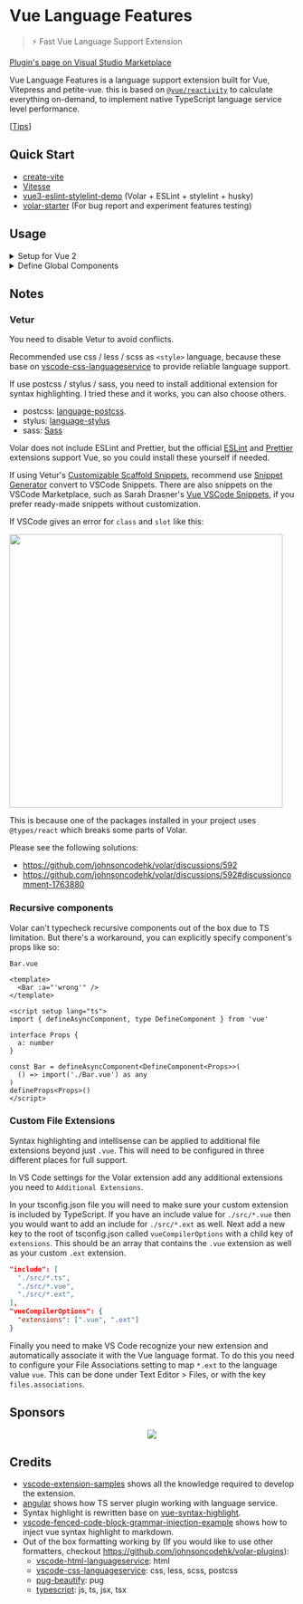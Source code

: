 # Vue Language Features

> ⚡ Fast Vue Language Support Extension

[Plugin's page on Visual Studio Marketplace](https://marketplace.visualstudio.com/items?itemName=Vue.volar)

Vue Language Features is a language support extension built for Vue, Vitepress and petite-vue. this is based on [`@vue/reactivity`](https://www.npmjs.com/package/@vue/reactivity) to calculate everything on-demand, to implement native TypeScript language service level performance.

[[Tips](https://github.com/johnsoncodehk/volar/issues/53)]

## Quick Start

- [create-vite](https://github.com/vitejs/vite/tree/main/packages/create-vite/template-vue-ts)
- [Vitesse](https://github.com/antfu/vitesse)
- [vue3-eslint-stylelint-demo](https://github.com/sethidden/vue3-eslint-stylelint-demo) (Volar + ESLint + stylelint + husky)
- [volar-starter](https://github.com/johnsoncodehk/volar-starter) (For bug report and experiment features testing)

## Usage

<details>
<summary>Setup for Vue 2</summary>

1. Add `@vue/runtime-dom`

This extension requires Vue 3 types from the `@vue/runtime-dom`.

Vue 3 and Vue 2.7 has built-in JSX types. For Vue version \<= 2.6.14 you need to add JSX types by install `@vue/runtime-dom`:

```jsonc
// package.json
{
  "devDependencies": {
    "@vue/runtime-dom": "latest"
  }
}
```

2. Remove `Vue.extend`

Template type-checking is not supported with `Vue.extend`. You can use [composition-api](https://github.com/vuejs/composition-api), [vue-class-component](https://github.com/vuejs/vue-class-component), or `export default { ... }` instead of `export default Vue.extend`.

Here is a compatibility table for different ways of writing the script blocks:

|                                          | Component options type-checking in `<script>` | Interpolation type-checking in `<template>` | Cross-component props type-checking |
|:-----------------------------------------|:----------------------------------------------|:--------------------------------------------|:------------------------------------|
| `export default { ... }` with JS         | Not supported                                 | Not supported                               | Not supported                       |
| `export default { ... }` with TS         | Not supported                                 | Supported but deprecated                    | Supported but deprecated            |
| `export default Vue.extend({ ... })` with JS | Not supported                             | Not supported                               | Not supported                       |
| `export default Vue.extend({ ... })` with TS | Limited (supports `data` types but not `props` types) | Limited                         | Not supported                       |
| `export default defineComponent({ ... })` | Supported                                    | Supported                                   | Supported                           |
| Class component                          | Supported                                     | Supported with additional code ([#21](https://github.com/johnsoncodehk/volar/issues/21)) |  Supported with [additional code](https://github.com/johnsoncodehk/volar/pull/750#issuecomment-1023947885)     |

Note that you can use `defineComponent` even for components that are using the `Options API`.

3. Support for Vue 2 template

Volar preferentially supports Vue 3. Vue 3 and Vue 2 templates have some differences. You need to set the `target` option to support the Vue 2 templates.

```jsonc
// tsconfig.json
{
  "compilerOptions": {
    // ...
  },
  "vueCompilerOptions": {
    "target": 2.7,
    // "target": 2, // For Vue version <= 2.6.14
  }
}
```

4. remove `.d.ts` files if they exist.

For projects generated by the [Vue CLI](https://cli.vuejs.org/), `.d.ts` files are included. Remove these files.

```
rm src/shims-tsx.d.ts src/shims-vue.d.ts
```

</details>

<details>
<summary>Define Global Components</summary>

PR: https://github.com/vuejs/vue-next/pull/3399

Local components, Built-in components, native HTML elements Type-Checking is available with no configuration.

For Global components, you need to define `GlobalComponents` interface, for example:

```typescript
// components.d.ts
declare module '@vue/runtime-core' {  // Vue 3
// declare module 'vue' {   // Vue 2.7
// declare module '@vue/runtime-dom' {  // Vue <= 2.6.14
  export interface GlobalComponents {
    RouterLink: typeof import('vue-router')['RouterLink']
    RouterView: typeof import('vue-router')['RouterView']
  }
}

export {}
```

</details>

## Notes

### Vetur

You need to disable Vetur to avoid conflicts.

Recommended use css / less / scss as `<style>` language, because these base on [vscode-css-languageservice](https://github.com/microsoft/vscode-css-languageservice) to provide reliable language support.

If use postcss / stylus / sass, you need to install additional extension for syntax highlighting. I tried these and it works, you can also choose others.

- postcss: [language-postcss](https://marketplace.visualstudio.com/items?itemName=cpylua.language-postcss).
- stylus: [language-stylus](https://marketplace.visualstudio.com/items?itemName=sysoev.language-stylus)
- sass: [Sass](https://marketplace.visualstudio.com/items?itemName=Syler.sass-indented)

Volar does not include ESLint and Prettier, but the official [ESLint](https://marketplace.visualstudio.com/items?itemName=dbaeumer.vscode-eslint) and [Prettier](https://marketplace.visualstudio.com/items?itemName=esbenp.prettier-vscode) extensions support Vue, so you could install these yourself if needed.

If using Vetur's [Customizable Scaffold Snippets](https://vuejs.github.io/vetur/guide/snippet.html#customizable-scaffold-snippets), recommend use [Snippet Generator](https://marketplace.visualstudio.com/items?itemName=wenfangdu.snippet-generator) convert to VSCode Snippets. There are also snippets on the VSCode Marketplace, such as Sarah Drasner's [Vue VSCode Snippets](https://marketplace.visualstudio.com/items?itemName=sdras.vue-vscode-snippets), if you prefer ready-made snippets without customization.

If VSCode gives an error for `class` and `slot` like this:

<kbd><img width="483" src="https://user-images.githubusercontent.com/3253920/145134536-7bb090e9-9dcd-4a61-8096-3c47d6c1a699.png" /></kbd>

This is because one of the packages installed in your project uses `@types/react` which breaks some parts of Volar.

Please see the following solutions:
- https://github.com/johnsoncodehk/volar/discussions/592
- https://github.com/johnsoncodehk/volar/discussions/592#discussioncomment-1763880

### Recursive components

Volar can't typecheck recursive components out of the box due to TS limitation.
But there's a workaround, you can explicitly specify component's props like so:

`Bar.vue`

```vue
<template>
  <Bar :a="'wrong'" />
</template>

<script setup lang="ts">
import { defineAsyncComponent, type DefineComponent } from 'vue'

interface Props {
  a: number
}

const Bar = defineAsyncComponent<DefineComponent<Props>>(
  () => import('./Bar.vue') as any
)
defineProps<Props>()
</script>
```

### Custom File Extensions

Syntax highlighting and intellisense can be applied to additional file extensions beyond just `.vue`. This will need to be configured in three different places for full support.

In VS Code settings for the Volar extension add any additional extensions you need to `Additional Extensions`.

In your tsconfig.json file you will need to make sure your custom extension is included by TypeScript. If you have an include value for `./src/*.vue` then you would want to add an include for `./src/*.ext` as well. Next add a new key to the root of tsconfig.json called `vueCompilerOptions` with a child key of `extensions`. This should be an array that contains the `.vue` extension as well as your custom `.ext` extension.

```json
"include": [
  "./src/*.ts",
  "./src/*.vue",
  "./src/*.ext",
],
"vueCompilerOptions": {
  "extensions": [".vue", ".ext"]
}
```

Finally you need to make VS Code recognize your new extension and automatically associate it with the Vue language format. To do this you need to configure your File Associations setting to map `*.ext` to the language value `vue`. This can be done under Text Editor &gt; Files, or with the key `files.associations`.

## Sponsors

<!-- <p align="center">
  <a href="https://cdn.jsdelivr.net/gh/johnsoncodehk/sponsors/company/sponsors.svg">
    <img src="https://cdn.jsdelivr.net/gh/johnsoncodehk/sponsors/company/sponsors.svg"/>
  </a>
</p>

--- -->

<p align="center">
  <a href="https://cdn.jsdelivr.net/gh/johnsoncodehk/sponsors/sponsors.svg">
    <img src="https://cdn.jsdelivr.net/gh/johnsoncodehk/sponsors/sponsors.png"/>
  </a>
</p>

## Credits

- [vscode-extension-samples](https://github.com/microsoft/vscode-extension-samples) shows all the knowledge required to develop the extension.
- [angular](https://github.com/angular/angular) shows how TS server plugin working with language service.
- Syntax highlight is rewritten base on [vue-syntax-highlight](https://github.com/vuejs/vue-syntax-highlight).
- [vscode-fenced-code-block-grammar-injection-example](https://github.com/mjbvz/vscode-fenced-code-block-grammar-injection-example) shows how to inject vue syntax highlight to markdown.
- Out of the box formatting working by (If you would like to use other formatters, checkout https://github.com/johnsoncodehk/volar-plugins):
  - [vscode-html-languageservice](https://github.com/microsoft/vscode-html-languageservice): html
  - [vscode-css-languageservice](https://github.com/microsoft/vscode-css-languageservice): css, less, scss, postcss
  - [pug-beautify](https://github.com/vingorius/pug-beautify): pug
  - [typescript](https://github.com/microsoft/TypeScript): js, ts, jsx, tsx
